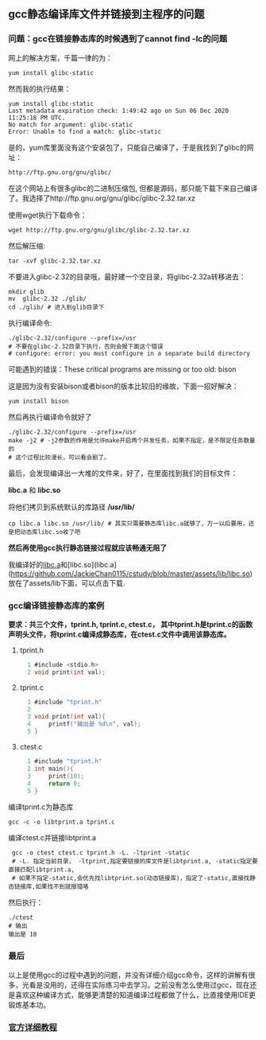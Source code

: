 ## gcc静态编译库文件并链接到主程序的问题



### 问题：gcc在链接静态库的时候遇到了cannot find -lc的问题

网上的解决方案，千篇一律的为： 

```shell
yum install glibc-static
```

然而我的执行结果：

```shell
yum install glibc-static
Last metadata expiration check: 1:49:42 ago on Sun 06 Dec 2020 11:25:18 PM UTC.
No match for argument: glibc-static
Error: Unable to find a match: glibc-static
```

是的，yum库里面没有这个安装包了，只能自己编译了，于是我找到了glibc的网址：

```shell
http://ftp.gnu.org/gnu/glibc/
```

在这个网站上有很多glibc的二进制压缩包, 但都是源码，那只能下载下来自己编译了。我选择了http://ftp.gnu.org/gnu/glibc/glibc-2.32.tar.xz

使用wget执行下载命令：

```shell
wget http://ftp.gnu.org/gnu/glibc/glibc-2.32.tar.xz
```

然后解压缩:

```shell
tar -xvf glibc-2.32.tar.xz
```

不要进入glibc-2.32的目录哦，最好建一个空目录，将glibc-2.32a转移进去：

```shell
mkdir glib
mv  glibc-2.32 ./glib/
cd ./glib/ # 进入到glib目录下
```

执行编译命令:

```shell
./glibc-2.32/configure --prefix=/usr 
# 不要在glibc-2.32目录下执行，否则会报下面这个错误
# configure: error: you must configure in a separate build directory
```

可能遇到的错误：These critical programs are missing or too old: bison

这是因为没有安装bison或者bison的版本比较旧的缘故，下面一招好解决：

```shell
yum install bison
```

然后再执行编译命令就好了

```shell
./glibc-2.32/configure --prefix=/usr 
make -j2 # -j2参数的作用是允许make开启两个并发任务，如果不指定，是不限定任务数量的
# 这个过程比较漫长，可以看会剧了。
```

最后，会发现编译出一大堆的文件来，好了，在里面找到我们的目标文件：

**libc.a** 和 **libc.so** 

将他们拷贝到系统默认的库路径 **/usr/lib/**

```shell
cp libc.a libc.so /usr/lib/ # 其实只需要静态库libc.a就够了，万一以后要用，还是把动态库libc.so收了吧
```

**然后再使用gcc执行静态链接过程就应该畅通无阻了**

我编译好的[libc.a](https://github.com/JackieChan0115/cstudy/blob/master/assets/lib/libc.a)和[libc.so](libc.a](https://github.com/JackieChan0115/cstudy/blob/master/assets/lib/libc.so)放在了assets/lib下面，可以点击下载.

### gcc编译链接静态库的案例

**要求：共三个文件，tprint.h, tprint.c, ctest.c， 其中tprint.h是tprint.c的函数声明头文件，将tprint.c编译成静态库，在ctest.c文件中调用该静态库。**

1. tprint.h

   ```c
     1 #include <stdio.h>                                                                                                                                                                                 
     2 void print(int val);
   ```

2. tprint.c

   ```c
     1 #include "tprint.h"
     2 
     3 void print(int val){
     4     printf("输出是 %d\n", val);                                                                                                                                                                    
     5 }
   ```

3. ctest.c

   ```c
     1 #include "tprint.h"                                                                                                                                                                                
     2 int main(){
     3     print(10);
     4     return 0;
     5 }
   ```

   

编译tprint.c为静态库

```shell
gcc -c -o libtprint.a tprint.c
```

编译ctest.c并链接libtprint.a

```shell
 gcc -o ctest ctest.c tprint.h -L. -ltprint -static
 # -L. 指定当前目录， -ltprint,指定要链接的库文件是libtprint.a, -static指定要直接匹配libtprint.a,
 # 如果不指定-static,会优先找libtprint.so(动态链接库)，指定了-static,直接找静态链接库,如果找不到就报错咯
```

然后执行：

```shell
./ctest
# 输出
输出是 10
```



### 最后

以上是使用gcc的过程中遇到的问题，并没有详细介绍gcc命令，这样的讲解有很多，光看是没用的，还得在实际练习中去学习。之前没有怎么使用过gcc，现在还是喜欢这种编译方式，能够更清楚的知道编译过程都做了什么，比直接使用IDE更锻炼基本功。

### [官方详细教程](http://c.biancheng.net/view/8020.html)